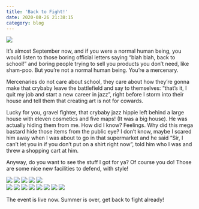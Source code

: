 ```yaml
---
title: 'Back to Fight!'
date: 2020-08-26 21:38:15
category: blog
---
```


<img role="presentation" src="/cdn/assets/images/blogposts/69/blogpost.jpg">
<p>It’s almost September now, and if you were a normal human being, you would listen to those boring official letters saying “blah blah, back to school!” and boring people trying to sell you products you don’t need, like sham-poo. But you’re not a normal human being. You’re a mercenary.</p>
<p>Mercenaries do not care about school, they care about how they’re gonna make that crybaby leave the battlefield and say to themselves: “that’s it, I quit my job and start a new career in jazz”, right before I storm into their house and tell them that creating art is not for cowards.</p>
<p>Lucky for you, gravel fighter, that crybaby jazz hippie left behind a large house with eleven cosmetics and five maps! (It was a big house). He was actually hiding them from me. How did I know? Feelings. Why did this mega bastard hide those items from the public eye? I don’t know, maybe I scared him away when I was about to go in that supermarket and he said “Sir, I can’t let you in if you don’t put on a shirt right now”, told him who I was and threw a shopping cart at him.</p>
<p>Anyway, do you want to see the stuff I got for ya? Of course you do! Those are some nice new facilities to defend, with style!</p>

<!-- maps -->
<div image-carousel>
	<img src="/cdn/assets/images/blogposts/69/kothbagel.jpg">
	<img src="/cdn/assets/images/blogposts/69/kothgibson.jpg">
	<img src="/cdn/assets/images/blogposts/69/kothharter.jpg">
	<img src="/cdn/assets/images/blogposts/69/plcamber.jpg">
	<img src="/cdn/assets/images/blogposts/69/plcashworks.jpg">
</div>

<!-- cosmetics -->
<div image-carousel>
	<img src="/cdn/assets/images/blogposts/69/badlandssunblock.jpg">
	<img src="/cdn/assets/images/blogposts/69/crustycrasher.jpg">
	<img src="/cdn/assets/images/blogposts/69/madamehootsabunch.jpg">
	<img src="/cdn/assets/images/blogposts/69/pyroclasticparadise.jpg">
	<img src="/cdn/assets/images/blogposts/69/pyrovisionvisors.jpg">
	<img src="/cdn/assets/images/blogposts/69/survivorskit.jpg">
	<img src="/cdn/assets/images/blogposts/69/thenortheasthypebeast.jpg">
	<img src="/cdn/assets/images/blogposts/69/thewoodlandwear.jpg">
</div>

<p>The event is live now. Summer is over, get back to fight already!</p>
